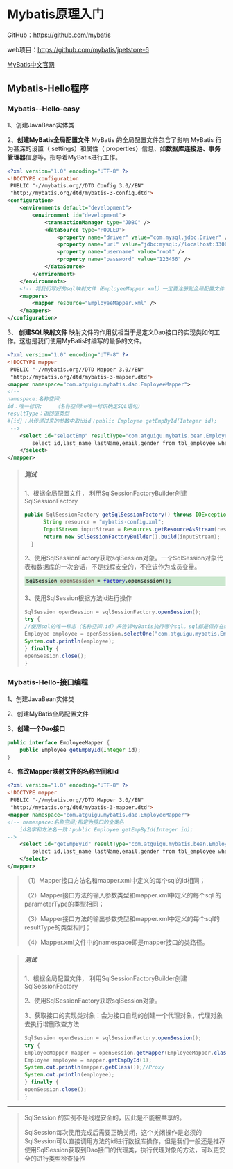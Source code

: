 # Mybatis原理入门

GitHub：https://github.com/mybatis

web项目：https://github.com/mybatis/jpetstore-6

[MyBatis中文官网](http://www.mybatis.cn/)



## Mybatis-Hello程序

### Mybatis--Hello-easy

1、创建JavaBean实体类

2、**创建MyBatis全局配置文件**
MyBatis 的全局配置文件包含了影响 MyBatis 行为甚深的设置（ settings）和属性（ properties）信息、如**数据库连接池、事务管理器**信息等。指导着MyBatis进行工作。  

```xml
<?xml version="1.0" encoding="UTF-8" ?>
<!DOCTYPE configuration
 PUBLIC "-//mybatis.org//DTD Config 3.0//EN"
 "http://mybatis.org/dtd/mybatis-3-config.dtd">
<configuration>
	<environments default="development">
		<environment id="development">
			<transactionManager type="JDBC" />
			<dataSource type="POOLED">
				<property name="driver" value="com.mysql.jdbc.Driver" />
				<property name="url" value="jdbc:mysql://localhost:3306/mybatis" />
				<property name="username" value="root" />
				<property name="password" value="123456" />
			</dataSource>
		</environment>
	</environments>
	<!-- 将我们写好的sql映射文件（EmployeeMapper.xml）一定要注册到全局配置文件（mybatis-config.xml）中 -->
	<mappers>
		<mapper resource="EmployeeMapper.xml" />
	</mappers>
</configuration>
```

3、 **创建SQL映射文件**
映射文件的作用就相当于是定义Dao接口的实现类如何工作。这也是我们使用MyBatis时编写的最多的文件。  

```xml
<?xml version="1.0" encoding="UTF-8" ?>
<!DOCTYPE mapper
 PUBLIC "-//mybatis.org//DTD Mapper 3.0//EN"
 "http://mybatis.org/dtd/mybatis-3-mapper.dtd">
<mapper namespace="com.atguigu.mybatis.dao.EmployeeMapper">
<!-- 
namespace:名称空间;
id：唯一标识;    （名称空间he唯一标识确定SQL语句）
resultType：返回值类型
#{id}：从传递过来的参数中取出id；public Employee getEmpById(Integer id);
 -->
	<select id="selectEmp" resultType="com.atguigu.mybatis.bean.Employee">
		select id,last_name lastName,email,gender from tbl_employee where id = #{id}
	</select>
</mapper>
```



> ##### 测试  
>
> 1、根据全局配置文件， 利用SqlSessionFactoryBuilder创建SqlSessionFactory  
>
> ```java
> public SqlSessionFactory getSqlSessionFactory() throws IOException {
> 		String resource = "mybatis-config.xml";
> 		InputStream inputStream = Resources.getResourceAsStream(resource);
> 		return new SqlSessionFactoryBuilder().build(inputStream);
> 	}
> ```
>
> 2、使用SqlSessionFactory获取sqlSession对象。一个SqlSession对象代表和数据库的一次会话，不是线程安全的，不应该作为成员变量。
>
> ![image-20200526181647718](01Mybatis入门.assets/image-20200526181647718.png)
>
> 3、使用SqlSession根据方法id进行操作  
>
> ```java
> SqlSession openSession = sqlSessionFactory.openSession();
> try {
> //使用sql的唯一标志（名称空间.id）来告诉MyBatis执行哪个sql。sql都是保存在sql映射文件中的。
> Employee employee = openSession.selectOne("com.atguigu.mybatis.EmployeeMapper.selectEmp", 1);
> System.out.println(employee);
> } finally {
> openSession.close();
> }
> ```

### Mybatis-Hello-接口编程

1、创建JavaBean实体类

2、创建MyBatis全局配置文件

3、**创建一个Dao接口**

```java
public interface EmployeeMapper {
	public Employee getEmpById(Integer id);
}
```

4、**修改Mapper映射文件的名称空间和Id**

```xml
<?xml version="1.0" encoding="UTF-8" ?>
<!DOCTYPE mapper
 PUBLIC "-//mybatis.org//DTD Mapper 3.0//EN"
 "http://mybatis.org/dtd/mybatis-3-mapper.dtd">
<mapper namespace="com.atguigu.mybatis.dao.EmployeeMapper">
<!-- namespace:名称空间;指定为接口的全类名 
	id名字和方法名一致：public Employee getEmpById(Integer id);
--> 
	<select id="getEmpById" resultType="com.atguigu.mybatis.bean.Employee">
		select id,last_name lastName,email,gender from tbl_employee where id = #{id}
	</select>
</mapper>
```

> （1）Mapper接口方法名和mapper.xml中定义的每个sql的id相同；
>
> （2）Mapper接口方法的输入参数类型和mapper.xml中定义的每个sql 的parameterType的类型相同；
>
> （3）Mapper接口方法的输出参数类型和mapper.xml中定义的每个sql的resultType的类型相同；
>
> （4）Mapper.xml文件中的namespace即是mapper接口的类路径。

> ##### 测试
>
> 1、根据全局配置文件， 利用SqlSessionFactoryBuilder创建SqlSessionFactory  
>
> 2、使用SqlSessionFactory获取sqlSession对象。
>
> 3、获取接口的实现类对象：会为接口自动的创建一个代理对象，代理对象去执行增删改查方法
>
> ```java
> SqlSession openSession = sqlSessionFactory.openSession();
> try {
> EmployeeMapper mapper = openSession.getMapper(EmployeeMapper.class);//代理类
> Employee employee = mapper.getEmpById(1);
> System.out.println(mapper.getClass());//Proxy
> System.out.println(employee);
> } finally {
> openSession.close();
> }
> ```

---

> SqlSession 的实例不是线程安全的，因此是不能被共享的。
>
> SqlSession每次使用完成后需要正确关闭，这个关闭操作是必须的 SqlSession可以直接调用方法的id进行数据库操作，但是我们一般还是推荐使用SqlSession获取到Dao接口的代理类，执行代理对象的方法，可以更安全的进行类型检查操作  